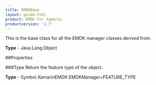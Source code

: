 ```yaml
---
title: EMDKBase
layout: guide.html
product: EMDK For Xamarin 
productversion: '2.7' 
---
```

This is the base class for all the EMDK manager classes derived from.

**Type** - Java.Lang.Object

##Properties

###Type
Return the feature type of the object.

**Type** - Symbol.XamarinEMDK.EMDKManager+FEATURE_TYPE

